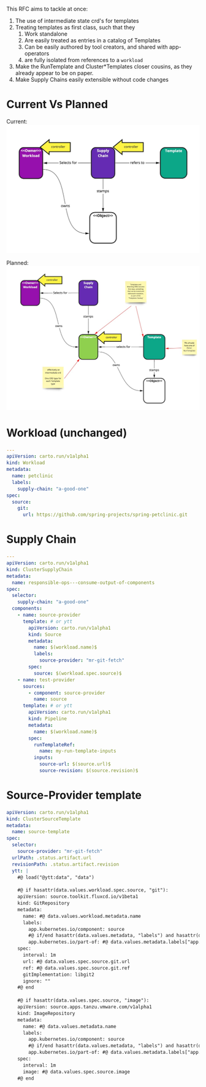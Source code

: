 This RFC aims to tackle at once:

1. The use of intermediate state crd's for templates
1. Treating templates as first class, such that they
    1. Work standalone
    1. Are easily treated as entries in a catalog of Templates
    1. Can be easily authored by tool creators, and shared with app-operators
    1. are fully isolated from references to a `workload`
1. Make the RunTemplate and Cluster*Templates closer cousins, as they already appear to be on paper.
1. Make Supply Chains easily extensible without code changes

# Current Vs Planned
Current:
![Current](./rfc-0011/now.jpg "Current design")

Planned:
![Current](./rfc-0011/planned.jpg "Planned changes in design")

# Workload (unchanged)
```yaml
---
apiVersion: carto.run/v1alpha1
kind: Workload
metadata:
  name: petclinic
  labels:
    supply-chain: "a-good-one"
spec:
  source:
    git:
      url: https://github.com/spring-projects/spring-petclinic.git
```

# Supply Chain
```yaml
---
apiVersion: carto.run/v1alpha1
kind: ClusterSupplyChain
metadata:
  name: responsible-ops---consume-output-of-components
spec:
  selector:
    supply-chain: "a-good-one"
  components:
    - name: source-provider
      template: # or ytt
        apiVersion: carto.run/v1alpha1
        kind: Source
        metadata:
          name: $(workload.name)$
          labels:
            source-provider: "mr-git-fetch"
        spec:
          source: $(workload.spec.source)$
    - name: test-provider
      sources:
        - component: source-provider
          name: source
      template: # or ytt
        apiVersion: carto.run/v1alpha1
        kind: Pipeline
        metadata:
          name: $(workload.name)$
        spec:
          runTemplateRef:
            name: my-run-template-inputs
          inputs:
            source-url: $(source.url)$
            source-revision: $(source.revision)$
```

# Source-Provider template
```yaml
apiVersion: carto.run/v1alpha1
kind: ClusterSourceTemplate
metadata:
  name: source-template
spec:
  selector:
    source-provider: "mr-git-fetch"
  urlPath: .status.artifact.url
  revisionPath: .status.artifact.revision
  ytt: |
    #@ load("@ytt:data", "data")

    #@ if hasattr(data.values.workload.spec.source, "git"):
    apiVersion: source.toolkit.fluxcd.io/v1beta1
    kind: GitRepository
    metadata:
      name: #@ data.values.workload.metadata.name
      labels:
        app.kubernetes.io/component: source
        #@ if/end hasattr(data.values.metadata, "labels") and hasattr(data.values.metadata.labels, "app.kubernetes.io/part-of"):
        app.kubernetes.io/part-of: #@ data.values.metadata.labels["app.kubernetes.io/part-of"]
    spec:
      interval: 1m
      url: #@ data.values.spec.source.git.url
      ref: #@ data.values.spec.source.git.ref
      gitImplementation: libgit2
      ignore: ""
    #@ end

    #@ if hasattr(data.values.spec.source, "image"):
    apiVersion: source.apps.tanzu.vmware.com/v1alpha1
    kind: ImageRepository
    metadata:
      name: #@ data.values.metadata.name
      labels:
        app.kubernetes.io/component: source
        #@ if/end hasattr(data.values.metadata, "labels") and hasattr(data.values.metadata.labels, "app.kubernetes.io/part-of"):
        app.kubernetes.io/part-of: #@ data.values.metadata.labels["app.kubernetes.io/part-of"]
    spec:
      interval: 1m
      image: #@ data.values.spec.source.image
    #@ end

```